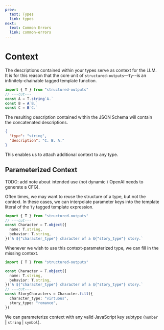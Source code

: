 ```yaml
---
prev:
  text: Types
  link: types
next:
  text: Common Errors
  link: common-errors
---
```


# Context

The descriptions contained within your types serve as context for the LLM. It is for this reason
that the core unit of `structured-outputs`––`Ty`--is an infinitely-chainable tagged template
function.

```ts twoslash
import { T } from "structured-outputs"
// ---cut---
const A = T.string`A.`
const B = A`B.`
const C = B`C.`
```

The resulting description contained within the JSON Schema will contain the concatenated
descriptions.

```json
{
  "type": "string",
  "description": "C. B. A."
}
```

This enables us to attach additional context to any type.

## Parameterized Context

TODO: add note about intended use (not dynamic / OpenAI needs to generate a CFG).

Often times, we may want to reuse the structure of a type, but not the context. In these cases, we
can interpolate parameter keys into the template literal of the `Ty` tagged template expression.

```ts twoslash
import { T } from "structured-outputs"
// ---cut---
const Character = T.object({
  name: T.string,
  behavior: T.string,
})`A ${"character_type"} character of a ${"story_type"} story.`
```

Whenever we wish to use this context-parameterized type, we can fill in the missing context.

```ts twoslash
import { T } from "structured-outputs"

const Character = T.object({
  name: T.string,
  behavior: T.string,
})`A ${"character_type"} character of a ${"story_type"} story.`
// ---cut---
const StoryCharacters = Character.fill({
  character_type: "virtuous",
  story_type: "romance",
})
```

We can parameterize context with any valid JavaScript key subtype (`number` | `string` | `symbol`).

<!-- TODO: possibly uncomment/fix this once you hear back re.
https://github.com/shikijs/twoslash/issues/199.

Note that the parameter keys are represented within the type system so that we get completions from
the language server.

```ts twoslash
import { T } from "structured-outputs"

const Character = T.object({
  name: T.string,
  behavior: T.string,
})`A ${"character_type"} character of a ${"story_type"} story.`
// ---cut---
const StoryCharacters = Character.fill({
  // ^|
})
``` -->
